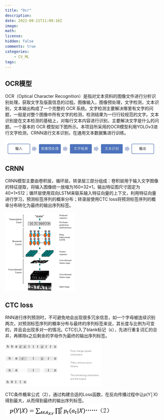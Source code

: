 ```yaml
---
title: "Ocr"
description: 
date: 2022-09-21T11:09:18Z
image: 
math: 
license: 
hidden: false
comments: true
categories: 
    - CV_ML
tags:
---
```

## OCR模型

OCR（Optical Character Recognition）是指对文本资料的图像文件进行分析识别处理，获取文字及版面信息的过程。图像输入，图像预处理，文字检测，文本识别，文本输出构成了一个完整的 OCR 系统。文字检测主要解决哪里有文字的问题，一般是对整个图像中所有文字的检测，检测结果为一行行较规范的文字。文本识别是在文本检测的基础上，对每行文本内容进行识别，主要解决文字是什么的问题。一个基本的 OCR 模型如下图所示。本项目所采用的OCR模型利用YOLOv3进行文字检测，CRNN进行文本识别，在通用文本数据集进行训练。

![2d3955ae81c91e5bd61a8299fbdbdfa1.png](2d3955ae81c91e5bd61a8299fbdbdfa1.png)

##  CRNN

CRNN模型主要由卷积层，循环层，转录层三部分组成：卷积层用于输入文字图像的特征提取，将输入图像统一放缩为160×32×1，输出特征图尺寸固定为40×1×512；循环层使用双向LSTM来联系输入特征向量的上下文，利用特征向量进行学习，预测标签序列的概率分布；转录层使用CTC loss将预测标签序列的概率分布转化为最终的输出序列标签。

![3b934d31feaab544b212127eb4f224b2.png](3b934d31feaab544b212127eb4f224b2.png)

##  CTC loss

RNN进行序列预测时，不可避免地会出现很多冗余信息，如一个字母被连续识别两次，对预测标签序列的概率分布与最终的序列标签来说，其长度与比例为可变的，并且会出现多对一的情况。CTC引入了blank标记（ϵ），先进行重复词汇的合并，再移除ϵ之后剩余的字母作为最终的输出序列标签。

![9a6c7e9d230b809c25ee86d3948d9ddd.png](9a6c7e9d230b809c25ee86d3948d9ddd.png)

CTC条件概率公式（2），通过构建合适的Loss函数，在反向传播过程中让p(Y│X)得到最大，从而得到最终的输出序列标签。
![209a9ff54d3d3bb4850aa1ee716c206f.png](209a9ff54d3d3bb4850aa1ee716c206f.png)	